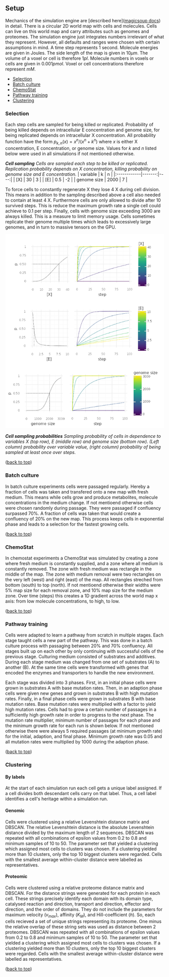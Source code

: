 ## Setup

Mechanics of the simulation engine are [described here]([magicsoup docs](https://magic-soup.readthedocs.io/en/latest/mechanics/)) in detail.
There is a circular 2D world map with cells and molecules.
Cells can live on this world map and carry attributes such as genomes and proteomes.
The simulation engine just integrates numbers irrelevant of what they represent.
However, all defaults and ranges were chosen with certain assumptions in mind.
A time step represents 1 second.
Molecule energies are given in Joules.
The side length of the map is given in $10 \mu m$.
The volume of a voxel or cell is therefore $1 pl$.
Molecule numbers in voxels or cells are given in $0.001 pmol$.
Voxel or cell concentrations therefore represent $mM$.

- [Selection](#selection)
- [Batch culture](#batch-culture)
- [ChemoStat](#chemostat)
- [Pathway training](#pathway-training)
- [Clustering](#clustering)

### Selection

Each step cells are sampled for being killed or replicated.
Probability of being killed depends on intracellular E concentration and genome size,
for being replicated depends on intracellular X concentration.
All probability function have the form $p_{k,n}(x) = x^n / (x^n + k^n)$
where $x$ is either X concentration, E concentration, or genome size.
Values for $k$ and $n$ listed below were used in all simulations if not mentioned otherwise.

_**Cell sampling** Cells are sampled each step to be killed or replicated. Replication probability depends on X concentration, killing probability on genome size and E concentration._
| variable    |      k |   n |
|:------------|-------:|----:|
| [X]         |   30   |   3 |
| [E]         |    0.5 |  -2 |
| genome size | 2000   |   7 |

To force cells to constantly regenerate X they lose 4 X during cell division.
This means in addition to the sampling described above a cell also needed to contain at least 4 X.
Furthermore cells are only allowed to divide after 10 survived steps.
This is reduce the maximum growth rate a single cell could achieve to 0.1 per step.
Finally, cells with genome size exceeding 3000 are always killed.
This is a measure to limit memory usage.
Cells sometimes replicate their genome multiple times which leads to excessively large genomes,
and in turn to massive tensors on the GPU.

![](https://raw.githubusercontent.com/mRcSchwering/luca/main/e1_co2_fixing/imgs/cell_sampling.png)

_**Cell sampling probabilities** Sampling probability of cells in dependence to variables X (top row), E (middle row) and genome size (bottom row). (Left column) probability over variable value, (right column) probability of being sampled at least once over steps._

([back to top](#setup))

### Batch culture

In batch culture experiments cells were passaged regularly.
Hereby a fraction of cells was taken and transfered onto a new map with fresh medium.
This means while cells grow and produce metabolites, molecule concentrations in the medium change.
If not mentioend otherwise cells were chosen randomly during passage.
They were passaged if confluency surpassed 70%.
A fraction of cells was taken that would create a confluency of 20% on the new map.
This process keeps cells in exponential phase and leads to a selection for the fastest growing cells.

([back to top](#setup))

### ChemoStat

In chemostat experiments a ChemoStat was simulated by creating a zone where fresh medium is constantly supplied,
and a zone where all medium is constantly removed.
The zone with fresh medium was rectangle in the middle of the map.
The zone with medium removal were two rectangles on the very left (west) and right (east) of the map.
All rectangles streched from bottom (south) to top (north).
If not mentioend otherwise their widths were 5% map size for each removal zone,
and 10% map size for the medium zone.
Over time (steps) this creates a 1D gradient across the world map x axis:
from low molecule concentrations, to high, to low.

([back to top](#setup))

### Pathway training

Cells were adapted to learn a pathway from scratch in multiple stages.
Each stage taught cells a new part of the pathway.
This was done in a batch culture process with passaging between 20% and 70% confluency.
All stages built up on each other by only continuing with successful cells of the previous stage.
Culturing medium consisted of substrates and additives.
During each stage medium was changed from one set of substrates (A) to another (B).
At the same time cells were transformed with genes that encoded the enzymes and transporters to handle the new environment.

Each stage was divided into 3 phases.
First, in an initial phase cells were grown in substrates A with base mutation rates.
Then, in an adaption phase cells were given new genes and grown in substrates B with high mutation rates.
Finally, in a final phase cells were grown in substrates B with base mutation rates.
Base mutation rates were multiplied with a factor to yield high mutation rates.
Cells had to grow a certain number of passages in a sufficiently high growth rate in order to progress to the next phase.
The mutation rate multiplier, minimum number of passages for each phase and the minimum growth rate for each run is shown below.
If not mentioned otherwise there were always 5 required passages (at minimum growth rate) for the initial, adaption, and final phase.
Minimum growth rate was 0.05 and all mutation rates were multiplied by 1000 during the adaption phase.

([back to top](#setup))

### Clustering

#### By labels

At the start of each simulation run each cell gets a unique label assigned.
If a cell divides both descendant cells carry on that label.
Thus, a cell label identifies a cell's heritage within a simulation run.

#### Genomic

Cells were clustered using a relative Levenshtein distance matrix and DBSCAN.
The relative Levenshtein distance is the absolute Levenshtein distance divided by the maximum length of 2 sequences.
DBSCAN was repeated with all combinations of epsilon values from 0.2 to 0.8 and minimum samples of 10 to 50.
The parameter set that yielded a clustering which assigned most cells to clusters was chosen.
If a clustering yielded more than 10 clusters, only the top 10 biggest clusters were regarded.
Cells with the smallest average within-cluster distance were labelled as representatives.

#### Proteomic

Cells were clustered using a relative proteome distance matrix and DBSCAN.
For the distance strings were generated for each protein in each cell.
These strings precisely identify each domain with its domain type, catalysed reaction and direction,
transport and direction, effector and direction, and the order of domains.
They do not include the parameters for maximum velocity ($v_{max}$), affinity ($K_M$), and Hill-coefficient ($h$).
So, each cells recieved a set of unique strings representing its proteome.
One minus the relative overlap of these string sets was used as distance between 2 proteomes.
DBSCAN was repeated with all combinations of epsilon values from 0.2 to 0.8 and minimum samples of 10 to 50.
The parameter set that yielded a clustering which assigned most cells to clusters was chosen.
If a clustering yielded more than 10 clusters, only the top 10 biggest clusters were regarded.
Cells with the smallest average within-cluster distance were labelled as representatives.

([back to top](#setup))